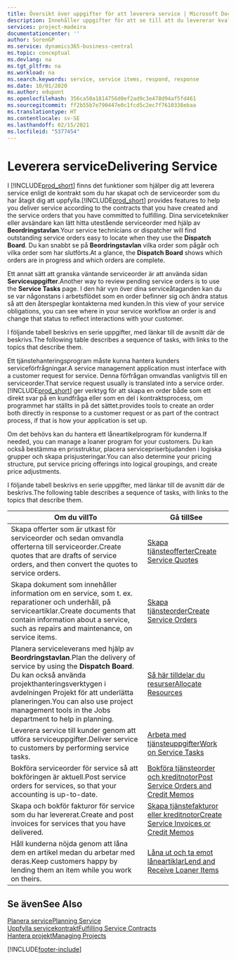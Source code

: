 ```yaml
---
title: Översikt över uppgifter för att leverera service | Microsoft Docs
description: Innehåller uppgifter för att se till att du levererar kvalitetsservice och lever upp till avtal med kunder.
services: project-madeira
documentationcenter: ''
author: SorenGP
ms.service: dynamics365-business-central
ms.topic: conceptual
ms.devlang: na
ms.tgt_pltfrm: na
ms.workload: na
ms.search.keywords: service, service items, respond, response
ms.date: 10/01/2020
ms.author: edupont
ms.openlocfilehash: 356ca50a1814756d0ef2ad9c3e478d94af5fd461
ms.sourcegitcommit: ff2b55b7e790447e0c1fcd5c2ec7f7610338ebaa
ms.translationtype: HT
ms.contentlocale: sv-SE
ms.lasthandoff: 02/15/2021
ms.locfileid: "5377454"
---
```

# <a name="delivering-service"></a><span data-ttu-id="fe803-103">Leverera service</span><span class="sxs-lookup"><span data-stu-id="fe803-103">Delivering Service</span></span>
<span data-ttu-id="fe803-104">I [!INCLUDE[prod_short](includes/prod_short.md)] finns det funktioner som hjälper dig att leverera service enligt de kontrakt som du har skapat och de serviceorder som du har åtagit dig att uppfylla.</span><span class="sxs-lookup"><span data-stu-id="fe803-104">[!INCLUDE[prod_short](includes/prod_short.md)] provides features to help you deliver service according to the contracts that you have created and the service orders that you have committed to fulfilling.</span></span> <span data-ttu-id="fe803-105">Dina servicetekniker eller avsändare kan lätt hitta utestående serviceorder med hjälp av **Beordringstavlan**.</span><span class="sxs-lookup"><span data-stu-id="fe803-105">Your service technicians or dispatcher will find outstanding service orders easy to locate when they use the **Dispatch Board**.</span></span> <span data-ttu-id="fe803-106">Du kan snabbt se på **Beordringstavlan** vilka order som pågår och vilka order som har slutförts.</span><span class="sxs-lookup"><span data-stu-id="fe803-106">At a glance, the **Dispatch Board** shows which orders are in progress and which orders are complete.</span></span>  
  
<span data-ttu-id="fe803-107">Ett annat sätt att granska väntande serviceorder är att använda sidan **Serviceuppgifter**.</span><span class="sxs-lookup"><span data-stu-id="fe803-107">Another way to review pending service orders is to use the **Service Tasks** page.</span></span> <span data-ttu-id="fe803-108">I den här vyn över dina serviceåtaganden kan du se var någonstans i arbetsflödet som en order befinner sig och ändra status så att den återspeglar kontakterna med kunden.</span><span class="sxs-lookup"><span data-stu-id="fe803-108">In this view of your service obligations, you can see where in your service workflow an order is and change that status to reflect interactions with your customer.</span></span>  
  
<span data-ttu-id="fe803-109">I följande tabell beskrivs en serie uppgifter, med länkar till de avsnitt där de beskrivs.</span><span class="sxs-lookup"><span data-stu-id="fe803-109">The following table describes a sequence of tasks, with links to the topics that describe them.</span></span>   

<span data-ttu-id="fe803-110">Ett tjänstehanteringsprogram måste kunna hantera kunders serviceförfrågningar.</span><span class="sxs-lookup"><span data-stu-id="fe803-110">A service management application must interface with a customer request for service.</span></span> <span data-ttu-id="fe803-111">Denna förfrågan omvandlas vanligtvis till en serviceorder.</span><span class="sxs-lookup"><span data-stu-id="fe803-111">That service request usually is translated into a service order.</span></span> [!INCLUDE[prod_short](includes/prod_short.md)] <span data-ttu-id="fe803-112">ger verktyg för att skapa en order både som ett direkt svar på en kundfråga eller som en del i kontraktsprocess, om programmet har ställts in på det sättet.</span><span class="sxs-lookup"><span data-stu-id="fe803-112">provides tools to create an order both directly in response to a customer request or as part of the contract process, if that is how your application is set up.</span></span>  
  
<span data-ttu-id="fe803-113">Om det behövs kan du hantera ett låneartikelprogram för kunderna.</span><span class="sxs-lookup"><span data-stu-id="fe803-113">If needed, you can manage a loaner program for your customers.</span></span> <span data-ttu-id="fe803-114">Du kan också bestämma en prisstruktur, placera servicepriserbjudanden i logiska grupper och skapa prisjusteringar.</span><span class="sxs-lookup"><span data-stu-id="fe803-114">You can also determine your pricing structure, put service pricing offerings into logical groupings, and create price adjustments.</span></span>  
  
<span data-ttu-id="fe803-115">I följande tabell beskrivs en serie uppgifter, med länkar till de avsnitt där de beskrivs.</span><span class="sxs-lookup"><span data-stu-id="fe803-115">The following table describes a sequence of tasks, with links to the topics that describe them.</span></span>   
  
|<span data-ttu-id="fe803-116">**Om du vill**</span><span class="sxs-lookup"><span data-stu-id="fe803-116">**To**</span></span>|<span data-ttu-id="fe803-117">**Gå till**</span><span class="sxs-lookup"><span data-stu-id="fe803-117">**See**</span></span>|  
|------------|-------------|  
|<span data-ttu-id="fe803-118">Skapa offerter som är utkast för serviceorder och sedan omvandla offerterna till serviceorder.</span><span class="sxs-lookup"><span data-stu-id="fe803-118">Create quotes that are drafts of service orders, and then convert the quotes to service orders.</span></span>|[<span data-ttu-id="fe803-119">Skapa tjänsteofferter</span><span class="sxs-lookup"><span data-stu-id="fe803-119">Create Service Quotes</span></span>](service-how-to-create-service-quotes.md)|
|<span data-ttu-id="fe803-120">Skapa dokument som innehåller information om en service, som t. ex. reparationer och underhåll, på serviceartiklar.</span><span class="sxs-lookup"><span data-stu-id="fe803-120">Create documents that contain information about a service, such as repairs and maintenance, on service items.</span></span>|[<span data-ttu-id="fe803-121">Skapa tjänsteorder</span><span class="sxs-lookup"><span data-stu-id="fe803-121">Create Service Orders</span></span>](service-how-to-create-service-orders.md)|
|<span data-ttu-id="fe803-122">Planera serviceleverans med hjälp av **Beordringstavlan**.</span><span class="sxs-lookup"><span data-stu-id="fe803-122">Plan the delivery of service by using the **Dispatch Board**.</span></span> <span data-ttu-id="fe803-123">Du kan också använda projekthanteringsverktygen i avdelningen Projekt för att underlätta planeringen.</span><span class="sxs-lookup"><span data-stu-id="fe803-123">You can also use project management tools in the Jobs department to help in planning.</span></span>|[<span data-ttu-id="fe803-124">Så här tilldelar du resurser</span><span class="sxs-lookup"><span data-stu-id="fe803-124">Allocate Resources</span></span>](service-how-to-allocate-resources.md)|  
|<span data-ttu-id="fe803-125">Leverera service till kunder genom att utföra serviceuppgifter.</span><span class="sxs-lookup"><span data-stu-id="fe803-125">Deliver service to customers by performing service tasks.</span></span>|[<span data-ttu-id="fe803-126">Arbeta med tjänsteuppgifter</span><span class="sxs-lookup"><span data-stu-id="fe803-126">Work on Service Tasks</span></span>](service-how-to-work-on-service-tasks.md)|  
|<span data-ttu-id="fe803-127">Bokföra serviceorder för service så att bokföringen är aktuell.</span><span class="sxs-lookup"><span data-stu-id="fe803-127">Post service orders for services, so that your accounting is up-to-date.</span></span>|[<span data-ttu-id="fe803-128">Bokföra tjänsteorder och kreditnotor</span><span class="sxs-lookup"><span data-stu-id="fe803-128">Post Service Orders and Credit Memos</span></span>](service-how-to-post-service-orders.md)|  
|<span data-ttu-id="fe803-129">Skapa och bokför fakturor för service som du har levererat.</span><span class="sxs-lookup"><span data-stu-id="fe803-129">Create and post invoices for services that you have delivered.</span></span>|[<span data-ttu-id="fe803-130">Skapa tjänstefakturor eller kreditnotor</span><span class="sxs-lookup"><span data-stu-id="fe803-130">Create Service Invoices or Credit Memos</span></span>](service-how-create-invoices.md)|  
|<span data-ttu-id="fe803-131">Håll kunderna nöjda genom att låna dem en artikel medan du arbetar med deras.</span><span class="sxs-lookup"><span data-stu-id="fe803-131">Keep customers happy by lending them an item while you work on theirs.</span></span>| [<span data-ttu-id="fe803-132">Låna ut och ta emot låneartiklar</span><span class="sxs-lookup"><span data-stu-id="fe803-132">Lend and Receive Loaner Items</span></span>](service-how-to-lend-receive-loaners.md)|
  
## <a name="see-also"></a><span data-ttu-id="fe803-133">Se även</span><span class="sxs-lookup"><span data-stu-id="fe803-133">See Also</span></span>  
[<span data-ttu-id="fe803-134">Planera service</span><span class="sxs-lookup"><span data-stu-id="fe803-134">Planning Service</span></span>](service-plan-service.md)  
[<span data-ttu-id="fe803-135">Uppfylla servicekontrakt</span><span class="sxs-lookup"><span data-stu-id="fe803-135">Fulfilling Service Contracts</span></span>](service-fulfill-service-contracts.md)  
[<span data-ttu-id="fe803-136">Hantera projekt</span><span class="sxs-lookup"><span data-stu-id="fe803-136">Managing Projects</span></span>](projects-manage-projects.md)  


[!INCLUDE[footer-include](includes/footer-banner.md)]